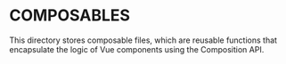 # COMPOSABLES

This directory stores composable files, which are reusable functions that encapsulate the logic of Vue components using
the Composition API.
